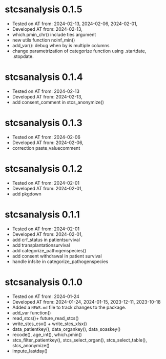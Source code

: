 # stcsanalysis 0.1.5

* Tested on AT from: 2024-02-13, 2024-02-06, 2024-02-01, 
* Developed AT from: 2024-02-13,
* which.pmin_chr() include ties argument
* new utils function noinf_min()
* add_var(): debug when by is multiple columns
* change parametrization of categorize function using .startdate, .stopdate.


# stcsanalysis 0.1.4

* Tested on AT from: 2024-02-13
* Developed AT from: 2024-02-13,
* add consent_comment in stcs_anonymize()

# stcsanalysis 0.1.3

* Tested on AT from: 2024-02-06
* Developed AT from: 2024-02-06,
* correction paste_valuecomment

# stcsanalysis 0.1.2

* Tested on AT from: 2024-02-01
* Developed AT from: 2024-02-01,
* add pkgdown

# stcsanalysis 0.1.1

* Tested on AT from: 2024-02-01
* Developed AT from: 2024-02-01,
* add crf_status in patientsurvival
* add transplantationsurvival
* add categorize_pathogenspecies()
* add consent withdrawal in patient survival
* handle infsite in categorize_pathogenspecies


# stcsanalysis 0.1.0

* Tested on AT from: 2024-01-24
* Developed AT from: 2024-01-24, 2024-01-15, 2023-12-11, 2023-10-18
* Added a `NEWS.md` file to track changes to the package.
* add_var function()
* read_stcs()+ future_read_stcs()
* write_stcs_csv() + write_stcs_xlsx()
* data_patientkey(), data_organkey(), data_soaskey()
* recode(), age_int(), which.pmin()
* stcs_filter_patientkey(), stcs_select_organ(), stcs_select_table(), stcs_anonymize()
* impute_lastday()
